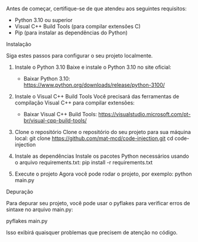 Antes de começar, certifique-se de que atendeu aos seguintes requisitos:

- Python 3.10 ou superior
- Visual C++ Build Tools (para compilar extensões C)
- Pip (para instalar as dependências do Python)

Instalação

Siga estes passos para configurar o seu projeto localmente.

1. Instale o Python 3.10
   Baixe e instale o Python 3.10 no site oficial:
   - Baixar Python 3.10: https://www.python.org/downloads/release/python-3100/

2. Instale o Visual C++ Build Tools
   Você precisará das ferramentas de compilação Visual C++ para compilar extensões:
   - Baixar Visual C++ Build Tools: https://visualstudio.microsoft.com/pt-br/visual-cpp-build-tools/

3. Clone o repositório
   Clone o repositório do seu projeto para sua máquina local:
   git clone https://github.com/mat-mcd/code-injection.git
   cd code-injection

4. Instale as dependências
   Instale os pacotes Python necessários usando o arquivo requirements.txt:
   pip install -r requirements.txt

5. Execute o projeto
   Agora você pode rodar o projeto, por exemplo:
   python main.py

Depuração

Para depurar seu projeto, você pode usar o pyflakes para verificar erros de sintaxe no arquivo main.py:

pyflakes main.py

Isso exibirá quaisquer problemas que precisem de atenção no código.
